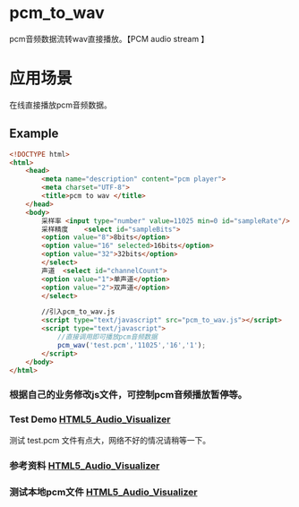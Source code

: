 # pcm_to_wav
pcm音频数据流转wav直接播放。【PCM audio stream 】

# 应用场景
在线直接播放pcm音频数据。

## Example

```html
<!DOCTYPE html>
<html>
    <head>
        <meta name="description" content="pcm player">
		<meta charset="UTF-8">
        <title>pcm to wav </title>
    </head>
    <body>
        采样率 <input type="number" value=11025 min=0 id="sampleRate"/>
        采样精度    <select id="sampleBits">
        <option value="8">8bits</option>
        <option value="16" selected>16bits</option>
        <option value="32">32bits</option>
        </select>
        声道  <select id="channelCount">
        <option value="1">单声道</option>
        <option value="2">双声道</option>
        </select>

        //引入pcm_to_wav.js
        <script type="text/javascript" src="pcm_to_wav.js"></script>
        <script type="text/javascript">
        	//直接调用即可播放pcm音频数据
            pcm_wav('test.pcm','11025','16','1');
        </script>
    </body>
</html>
```

### 根据自己的业务修改js文件，可控制pcm音频播放暂停等。

### Test Demo [HTML5_Audio_Visualizer](https://loringheart.github.io/pcm_to_wav/)
测试 test.pcm 文件有点大，网络不好的情况请稍等一下。
 
### 参考资料  [HTML5_Audio_Visualizer](https://github.com/loringmore/HTML5_Audio_Visualizer)

### 测试本地pcm文件 [HTML5_Audio_Visualizer](https://loringheart.github.io/pcm_to_wav/demo/)


